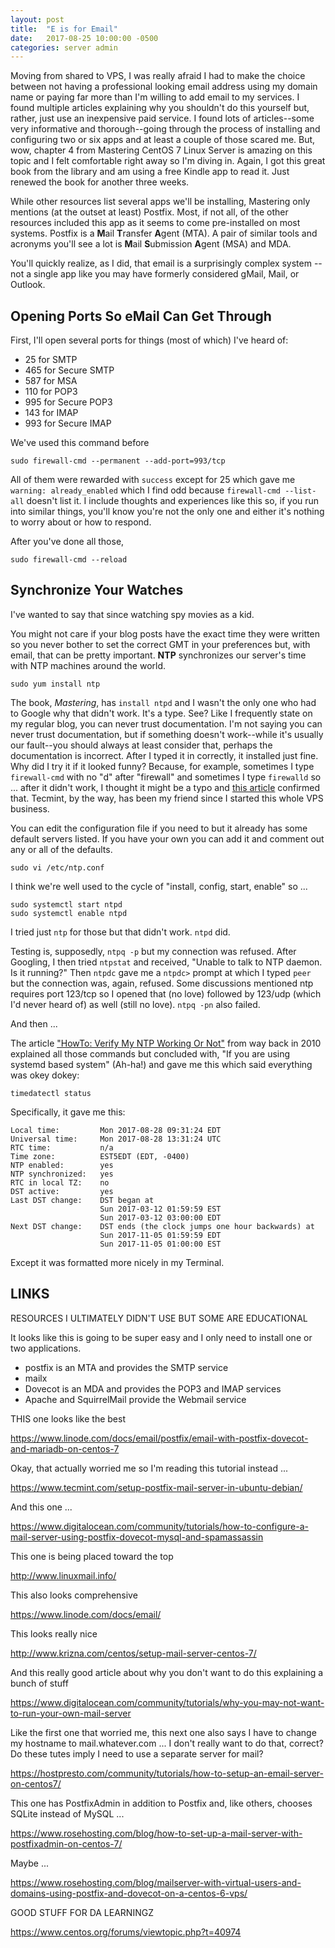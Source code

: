 ```yaml
---
layout: post
title:  "E is for Email"
date:   2017-08-25 10:00:00 -0500
categories: server admin
---
```

Moving from shared to VPS, I was really afraid I had to make the choice between not having a professional looking email address using my domain name or paying far more than I'm willing to add email to my services. I found multiple articles explaining why you shouldn't do this yourself but, rather, just use an inexpensive paid service. I found lots of articles--some very informative and thorough--going through the process of installing and configuring two or six apps and at least a couple of those scared me. But, wow, chapter 4 from Mastering CentOS 7 Linux Server is amazing on this topic and I felt comfortable right away so I'm diving in. Again, I got this great book from the library and am using a free Kindle app to read it. Just renewed the book for another three weeks.

While other resources list several apps we'll be installing, Mastering only mentions (at the outset at least) Postfix. Most, if not all, of the other resources included this app as it seems to come pre-installed on most systems. Postfix is a **M**ail **T**ransfer **A**gent (MTA). A pair of similar tools and acronyms you'll see a lot is **M**ail **S**ubmission **A**gent (MSA) and MDA.

You'll quickly realize, as I did, that email is a surprisingly complex system -- not a single app like you may have formerly considered gMail, Mail, or Outlook.

## Opening Ports So eMail Can Get Through

First, I'll open several ports for things (most of which) I've heard of:

* 25 for SMTP
* 465 for Secure SMTP
* 587 for MSA
* 110 for POP3
* 995 for Secure POP3
* 143 for IMAP
* 993 for Secure IMAP

We've used this command before

`sudo firewall-cmd --permanent --add-port=993/tcp`

All of them were rewarded with `success` except for 25 which gave me `warning: already_enabled` which I find odd because `firewall-cmd --list-all` doesn't list it. I include thoughts and experiences like this so, if you run into similar things, you'll know you're not the only one and either it's nothing to worry about or how to respond. 

After you've done all those, 

`sudo firewall-cmd --reload`

## Synchronize Your Watches

I've wanted to say that since watching spy movies as a kid. 

You might not care if your blog posts have the exact time they were written so you never bother to set the correct GMT in your preferences but, with email, that can be pretty important. **NTP** synchronizes our server's time with NTP machines around the world. 

`sudo yum install ntp`

The book, *Mastering*, has `install ntpd` and I wasn't the only one who had to Google why that didn't work. It's a type. See? Like I frequently state on my regular blog, you can never trust documentation. I'm not saying you can never trust documentation, but if something doesn't work--while it's usually our fault--you should always at least consider that, perhaps the documentation is incorrect. After I typed it in correctly, it installed just fine. Why did I try it if it looked funny? Because, for example, sometimes I type `firewall-cmd` with no "d" after "firewall" and sometimes I type `firewalld` so ... after it didn't work, I thought it might be a typo and [this article][this-article] confirmed that. Tecmint, by the way, has been my friend since I started this whole VPS business. 

You can edit the configuration file if you need to but it already has some default servers listed. If you have your own you can add it and comment out any or all of the defaults.

`sudo vi /etc/ntp.conf`

I think we're well used to the cycle of "install, config, start, enable" so ... 

    sudo systemctl start ntpd
    sudo systemctl enable ntpd

I tried just `ntp` for those but that didn't work. `ntpd` did.

Testing is, supposedly, `ntpq -p` but my connection was refused. After Googling, I then tried `ntpstat` and received, "Unable to talk to NTP daemon. Is it running?" Then `ntpdc` gave me a `ntpdc>` prompt at which I typed `peer`  but the connection was, again, refused. Some discussions mentioned ntp requires port 123/tcp so I opened that (no love) followed by 123/udp (which I'd never heard of) as well (still no love). `ntpq -pn` also failed.

And then ... 

The article ["HowTo: Verify My NTP Working Or Not"][how-to] from way back in 2010 explained all those commands but concluded with, "If you are using systemd based system" (Ah-ha!) and gave me this which said everything was okey dokey:

`timedatectl status`

Specifically, it gave me this:

    Local time:         Mon 2017-08-28 09:31:24 EDT
    Universal time:     Mon 2017-08-28 13:31:24 UTC
    RTC time:           n/a
    Time zone:          EST5EDT (EDT, -0400)
    NTP enabled:        yes
    NTP synchronized:   yes
    RTC in local TZ:    no
    DST active:         yes
    Last DST change:    DST began at
                        Sun 2017-03-12 01:59:59 EST
                        Sun 2017-03-12 03:00:00 EDT
    Next DST change:    DST ends (the clock jumps one hour backwards) at
                        Sun 2017-11-05 01:59:59 EDT
                        Sun 2017-11-05 01:00:00 EST

Except it was formatted more nicely in my Terminal.

## LINKS

[this-article]: https://www.tecmint.com/install-ntp-server-in-centos/
[how-to]: https://www.cyberciti.biz/faq/linux-unix-bsd-is-ntp-client-working/

RESOURCES I ULTIMATELY DIDN'T USE BUT SOME ARE EDUCATIONAL

It looks like this is going to be super easy and I only need to install one or two applications.

* postfix is an MTA and provides the SMTP service
* mailx 
* Dovecot is an MDA and provides the POP3 and IMAP services
* Apache and SquirrelMail provide the Webmail service

THIS one looks like the best

https://www.linode.com/docs/email/postfix/email-with-postfix-dovecot-and-mariadb-on-centos-7

Okay, that actually worried me so I'm reading this tutorial instead ...

https://www.tecmint.com/setup-postfix-mail-server-in-ubuntu-debian/

And this one ... 

https://www.digitalocean.com/community/tutorials/how-to-configure-a-mail-server-using-postfix-dovecot-mysql-and-spamassassin

This one is being placed toward the top

http://www.linuxmail.info/

This also looks comprehensive

https://www.linode.com/docs/email/

This looks really nice

http://www.krizna.com/centos/setup-mail-server-centos-7/

And this really good article about why you don't want to do this explaining a bunch of stuff

https://www.digitalocean.com/community/tutorials/why-you-may-not-want-to-run-your-own-mail-server

Like the first one that worried me, this next one also says I have to change my hostname to mail.whatever.com ... I don't really want to do that, correct? Do these tutes imply I need to use a separate server for mail?

https://hostpresto.com/community/tutorials/how-to-setup-an-email-server-on-centos7/

This one has PostfixAdmin in addition to Postfix and, like others, chooses SQLite instead of MySQL ... 

https://www.rosehosting.com/blog/how-to-set-up-a-mail-server-with-postfixadmin-on-centos-7/

Maybe ...

https://www.rosehosting.com/blog/mailserver-with-virtual-users-and-domains-using-postfix-and-dovecot-on-a-centos-6-vps/

GOOD STUFF FOR DA LEARNINGZ

https://www.centos.org/forums/viewtopic.php?t=40974



